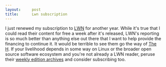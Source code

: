 ```yaml
---
layout:     post
title:      Lwn subscription
---
```



I just renewed my subscription to [LWN](https://lwn.net/) for another year. While it's true that I could read their content for free a week after it's released, LWN's reporting is so much better than anything else out there that I want to help provide the financing to continue it. It would be terrible to see them go the way of [The H](http://www.h-online.com/news/item/The-H-is-closing-down-1920027.html). If your livelihood depends in some way on Linux or the broader open source software ecosystem and you're not already a LWN reader, peruse their [weekly edition archives](https://lwn.net/Archives/) and consider subscribing too.





